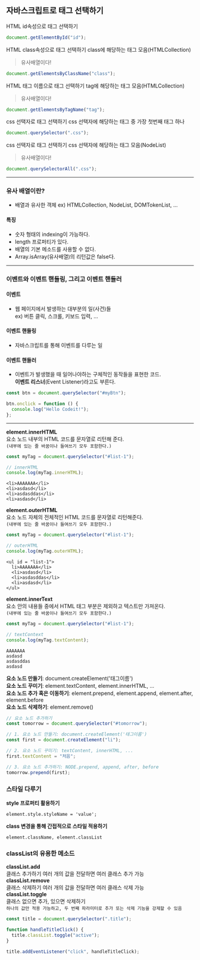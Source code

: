 ## 자바스크립트로 태그 선택하기

HTML id속성으로 태그 선택하기

```js
document.getElementById("id");
```

HTML class속성으로 태그 선택하기 class에 해당하는 태그 모음(HTMLCollection)

> 유사배열이다!

```js
document.getElementsByClassName("class");
```

HTML 태그 이름으로 태그 선택하기 tag에 해당하는 태그 모음(HTMLCollection)

> 유사배열이다!

```js
document.getElementsByTagName("tag");
```

css 선택자로 태그 선택하기 css 선택자에 해당하는 태그 중 가장 첫번째 태그 하나

```js
document.querySelector(".css");
```

css 선택자로 태그 선택하기 css 선택자에 해당하는 태그 모음(NodeList)

> 유사배열이다!

```js
document.querySelectorAll(".css");
```

---

### 유사 배열이란?

- 배열과 유사한 객체 ex) HTMLCollection, NodeList, DOMTokenList, ...

#### 특징

- 숫자 형태의 indexing이 가능하다.
- length 프로퍼티가 있다.
- 배열의 기본 메소드를 사용할 수 없다.
- Array.isArray(유사배열)의 리턴값은 false다.

---

### 이벤트와 이벤트 핸들링, 그리고 이벤트 핸들러

#### 이벤트

- 웹 페이지에서 발생하는 대부분의 일(사건)들  
  ex) 버튼 클릭, 스크롤, 키보드 입력, ...

#### 이벤트 핸들링

- 자바스크립트를 통해 이벤트를 다루는 일

#### 이벤트 핸들러

- 이벤트가 발생했을 때 일어나야하는 구체적인 동작들을 표현한 코드.  
  **이벤트 리스너**(Event Listener)라고도 부른다.

```js
const btn = document.querySelector("#myBtn");

btn.onclick = function () {
  console.log("Hello Codeit!");
};
```

---

**element.innerHTML**  
요소 노드 내부의 HTML 코드를 문자열로 리턴해 준다.  
`(내부에 있는 줄 바꿈이나 들여쓰기 모두 포함한다.)`

```javascript
const myTag = document.querySelector("#list-1");

// innerHTML
console.log(myTag.innerHTML);
```

```
<li>AAAAAAA</li>
<li>asdasd</li>
<li>asdasddas</li>
<li>asdasd</li>
```

**element.outerHTML**  
요소 노드 자체의 전체적인 HTML 코드를 문자열로 리턴해준다.  
`(내부에 있는 줄 바꿈이나 들여쓰기 모두 포함한다.)`

```js
const myTag = document.querySelector("#list-1");

// outerHTML
console.log(myTag.outerHTML);
```

```
<ul id = "list-1">
  li>AAAAAAA</li>
  <li>asdasd</li>
  <li>asdasddas</li>
  <li>asdasd</li>
</ul>
```

**element.innerText**  
요소 안의 내용들 중에서 HTML 태그 부분은 제외하고 텍스트만 가져온다.  
`(내부에 있는 줄 바꿈이나 들여쓰기 모두 포함한다.)`

```js
const myTag = document.querySelector("#list-1");

// textContext
console.log(myTag.textContent);
```

```
AAAAAAA
asdasd
asdasddas
asdasd
```

**요소 노드 만들기**: document.createElement('태그이름')  
**요소 노드 꾸미기**: element.textContent, element.innerHTML, ...  
**요소 노드 추가 혹은 이동하기**: element.prepend, element.append, element.after, element.before  
**요소 노드 삭제하기**: element.remove()

```js
// 요소 노드 추가하기
const tomorrow = document.querySelector("#tomorrow");

// 1. 요소 노드 만들기: document.createElement('태그이름')
const first = document.createElement("li");

// 2. 요소 노드 꾸미기: textContent, innerHTML, ...
first.textContent = "처음";

// 3. 요소 노드 추가하기: NODE.prepend, append, after, before
tomorrow.prepend(first);
```

### 스타일 다루기

**style 프로퍼티 활용하기**

```
element.style.styleName = 'value';
```

**class 변경을 통해 간접적으로 스타일 적용하기**

```
element.className, element.classList
```

### classList의 유용한 메소드

**classList.add**  
클래스 추가하기 여러 개의 값을 전달하면 여러 클래스 추가 가능  
**classList.remove**  
클래스 삭제하기 여러 개의 값을 전달하면 여러 클래스 삭제 가능  
**classList.toggle**  
클래스 없으면 추가, 있으면 삭제하기  
`하나의 값만 적용 가능하고, 두 번째 파라미터로 추가 또는 삭제 기능을 강제할 수 있음`

```js
const title = document.querySelector(".title");

function handleTitleClick() {
  title.classList.toggle("active");
}

title.addEventListener("click", handleTitleClick);
```
